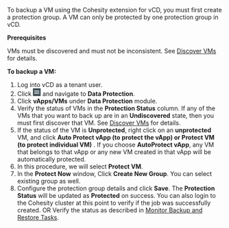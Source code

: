 To backup a VM using the Cohesity extension for vCD, you must first create a protection group. A VM can only be protected by one protection group in vCD.

**Prerequisites**

VMs must be discovered and must not be inconsistent. See [Discover VMs](https://github.com/cohesity/cohesity-vcd-extension/wiki/Discover-VMs) for details. 

**To backup a VM:**

1. Log into vCD as a tenant user.
2. Click ![](images/hamburger_menu.png) and navigate to **Data Protection**.
3. Click **vApps/VMs** under **Data Protection** module.
4. Verify the status of VMs in the **Protection Status** column. 
   If any of the VMs that you want to back up are in an **Undiscovered** state, then you must first discover that VM. See [Discover VMs](https://github.com/cohesity/cohesity-vcd-extension/wiki/Discover-VMs) for details. 
5. If the status of the VM is **Unprotected**, right click on an **unprotected** VM, and click **Auto Protect vApp (to protect the vApp) or Protect VM (to protect individual VM)** .
   If you choose **AutoProtect vApp**, any VM that belongs to that vApp or any new VM created in that vApp will be automatically protected.
6. In this procedure, we will select **Protect VM**.
7. In the **Protect Now** window, Click **Create New Group**. You can select existing group as well.
8. Configure the protection group details and click **Save**.
   The **Protection Status** will be updated as **Protected** on success. 
   You can also login to the Cohesity cluster at this point to verify if the job was successfully created. 
   OR
   Verify the status as described in [Monitor Backup and Restore Tasks](https://github.com/cohesity/cohesity-vcd-extension/wiki/Monitor-Backup-and-Restore-Tasks).